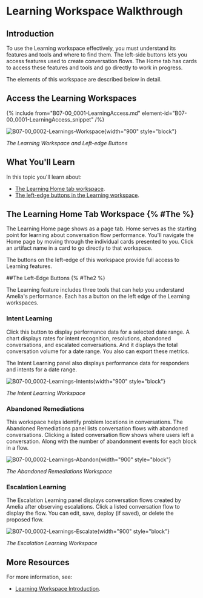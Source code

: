 # Learning Workspace Walkthrough

## Introduction

To use the Learning workspace effectively, you must understand its features and tools and where to find them. The left-side buttons lets you access features used to create conversation flows. The Home tab has cards to access these features and tools and go directly to work in progress.

The elements of this workspace are described below in detail.

## Access the Learning Workspaces

{% include from="B07-00_0001-LearningAccess.md" element-id="B07-00_0001-LearningAccess_snippet" /%}

![B07-00_0002-Learnings-Workspace](B07-00_0002-Learnings-Workspace.png){width="900" style="block"}

*The Learning Workspace and Left-edge Buttons*

## What You'll Learn

In this topic you'll learn about:

* [The Learning Home tab workspace](#The).
* [The left-edge buttons in the Learning workspace](#The2).

## The Learning Home Tab Workspace {% #The %}

The Learning Home page shows as a page tab. Home serves as the starting point for learning about conversation flow performance. You'll navigate the Home page by moving through the individual cards presented to you. Click an artifact name in a card to go directly to that workspace.

The buttons on the left-edge of this workspace provide full access to Learning features.

##The Left-Edge Buttons {% #The2 %}

The Learning feature includes three tools that can help you understand Amelia's performance. Each has a button on the left edge of the Learning workspaces.

### Intent Learning

Click this button to display performance data for a selected date range. A chart displays rates for intent recognition, resolutions, abandoned conversations, and escalated conversations. And it displays the total conversation volume for a date range. You also can export these metrics.

The Intent Learning panel also displays performance data for responders and intents for a date range.

![B07-00_0002-Learnings-Intents](B07-00_0002-Learnings-Intents.png){width="900" style="block"}

*The Intent Learning Workspace*

### Abandoned Remediations

This workspace helps identify problem locations in conversations. The Abandoned Remediations panel lists conversation flows with abandoned conversations. Clicking a listed conversation flow shows where users left a conversation. Along with the number of abandonment events for each block in a flow.

![B07-00_0002-Learnings-Abandon](B07-00_0002-Learnings-Abandon.png){width="900" style="block"}

*The Abandoned Remediations Workspace*

### Escalation Learning

The Escalation Learning panel displays conversation flows created by Amelia after observing escalations. Click a listed conversation flow to display the flow. You can edit, save, deploy (if saved), or delete the proposed flow.

![B07-00_0002-Learnings-Escalate](B07-00_0002-Learnings-Escalate.png){width="900" style="block"}

*The Escalation Learning Workspace*

## More Resources

For more information, see:

* [Learning Workspace Introduction](B07-00_0001-Learning-Workspace-Intro.md).

